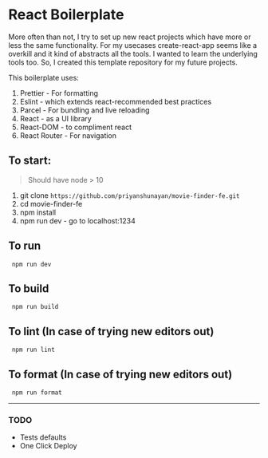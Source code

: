 # React Boilerplate

More often than not, I try to set up new react projects which have more or less the same functionality. For my usecases create-react-app seems like a overkill and it kind of abstracts all the tools. I wanted to learn the underlying tools too. So, I created this template repository for my future projects.

This boilerplate uses:

1. Prettier - For formatting
2. Eslint - which extends react-recommended best practices
3. Parcel - For bundling and live reloading
4. React - as a UI library
5. React-DOM - to compliment react
6. React Router - For navigation

## To start:

> Should have node > 10

1. git clone `https://github.com/priyanshunayan/movie-finder-fe.git`
2. cd movie-finder-fe
3. npm install
4. npm run dev - go to localhost:1234

## To run

<code> npm run dev </code>

## To build

<code> npm run build </code>

## To lint (In case of trying new editors out)

<code> npm run lint </code>

## To format (In case of trying new editors out)

<code> npm run format </code>

<hr />

### TODO

- Tests defaults
- One Click Deploy
